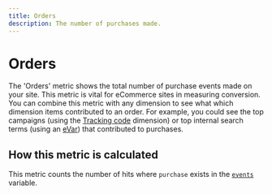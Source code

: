 ```yaml
---
title: Orders
description: The number of purchases made.
---
```


# Orders

The 'Orders' metric shows the total number of purchase events made on your site. This metric is vital for eCommerce sites in measuring conversion. You can combine this metric with any dimension to see what which dimension items contributed to an order. For example, you could see the top campaigns (using the [Tracking code](../dimensions/tracking-code.md) dimension) or top internal search terms (using an [eVar](../dimensions/evar.md)) that contributed to purchases.

## How this metric is calculated

This metric counts the number of hits where `purchase` exists in the [`events`](/help/implement/vars/page-vars/events/events-overview.md) variable.
